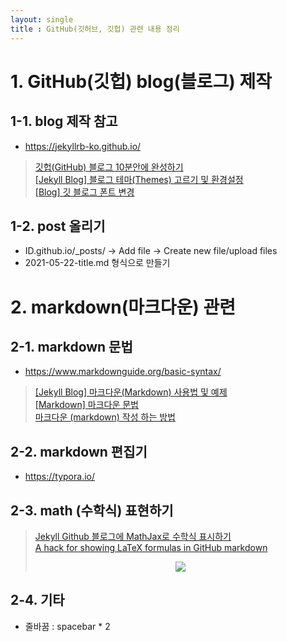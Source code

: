 ```yaml
---
layout: single
title : GitHub(깃허브, 깃헙) 관련 내용 정리
---
```


# 1. GitHub(깃헙) blog(블로그) 제작


## 1-1. blog 제작 참고
* <https://jekyllrb-ko.github.io/>  
> [깃헙(GitHub) 블로그 10분안에 완성하기](https://www.youtube.com/watch?v=ACzFIAOsfpM)  
> [[Jekyll Blog] 블로그 테마(Themes) 고르기 및 환경설정](https://theorydb.github.io/envops/2019/05/02/envops-blog-theme/)  
> [[Blog] 깃 블로그 폰트 변경](https://hyeonjiwon.github.io/blog/%EA%B8%80%EA%BC%B4-%EB%B3%80%EA%B2%BD/ "assets\css\main.scss에 font import 후 _sass\minimal-mistakes\ _variables.scss에 추가")  
  
## 1-2. post 올리기  
  * ID.github.io/_posts/ → Add file → Create new file/upload files  
  * 2021-05-22-title.md 형식으로 만들기  
  
  
# 2. markdown(마크다운) 관련

## 2-1. markdown 문법  
* <https://www.markdownguide.org/basic-syntax/>  
> [[Jekyll Blog] 마크다운(Markdown) 사용법 및 예제](https://theorydb.github.io/envops/2019/05/22/envops-blog-how-to-use-md/)  
> [[Markdown] 마크다운 문법](https://simhyejin.github.io/2016/06/30/Markdown-syntax/)  
> [마크다운 (markdown) 작성 하는 방법](https://afsdzvcx123.tistory.com/entry/%EB%A7%88%ED%81%AC%EB%8B%A4%EC%9A%B4-markdown-%EC%9E%91%EC%84%B1-%ED%95%98%EB%8A%94-%EB%B0%A9%EB%B2%95)  

## 2-2. markdown 편집기 
* <https://typora.io/>  
  
## 2-3. math (수학식) 표현하기
> [Jekyll Github 블로그에 MathJax로 수학식 표시하기](https://mkkim85.github.io/blog-apply-mathjax-to-jekyll-and-github-pages/#mathjax-%EC%A0%81%EC%9A%A9-%EB%B0%A9%EB%B2%95)  
> [A hack for showing LaTeX formulas in GitHub markdown](https://gist.github.com/a-rodin/fef3f543412d6e1ec5b6cf55bf197d7b)  
> <div align="center"><img style="background: white;" src="https://render.githubusercontent.com/render/math?math=\Large P(x)%20%3D%20%5Cfrac%7B1%7D%7B%5Csigma%5Csqrt%7B2%5Cpi%7D%7D%20e%5E%7B%5Cfrac%7B-(x-%5Cmu)%5E2%7D%7B2%5Csigma%5E2%7D%7D%0D"></div>  

## 2-4. 기타  
* 줄바꿈 : spacebar * 2  
  
